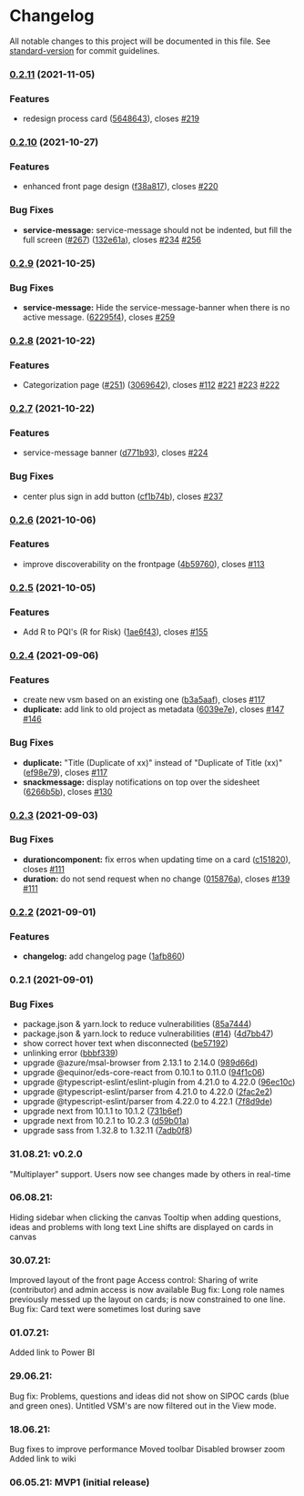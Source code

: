 # Changelog

All notable changes to this project will be documented in this file. See [standard-version](https://github.com/conventional-changelog/standard-version) for commit guidelines.

### [0.2.11](https://github.com/equinor/MAD-VSM-WEB/compare/v0.2.1...v0.2.11) (2021-11-05)

### Features

- redesign process card ([5648643](https://github.com/equinor/MAD-VSM-WEB/commit/56486434ddab435f9ef4fa573ef9df420ac1c0fb)), closes [#219](https://github.com/equinor/MAD-VSM-WEB/issues/219)

### [0.2.10](https://github.com/equinor/MAD-VSM-WEB/compare/v0.2.1...v0.2.10) (2021-10-27)

### Features

- enhanced front page design ([f38a817](https://github.com/equinor/MAD-VSM-WEB/commit/f38a81744dfb5d9314842da744d355008cb867b2)), closes [#220](https://github.com/equinor/MAD-VSM-WEB/issues/220)

### Bug Fixes

- **service-message:** service-message should not be indented, but fill the full screen ([#267](https://github.com/equinor/MAD-VSM-WEB/issues/267)) ([132e61a](https://github.com/equinor/MAD-VSM-WEB/commit/132e61a93bdb0d517800ba49dab80996e9c50687)), closes [#234](https://github.com/equinor/MAD-VSM-WEB/issues/234) [#256](https://github.com/equinor/MAD-VSM-WEB/issues/256)

### [0.2.9](https://github.com/equinor/MAD-VSM-WEB/compare/v0.2.1...v0.2.9) (2021-10-25)

### Bug Fixes

- **service-message:** Hide the service-message-banner when there is no active message. ([62295f4](https://github.com/equinor/MAD-VSM-WEB/commit/62295f480d5e2781f06a2684233b7cded506a373)), closes [#259](https://github.com/equinor/MAD-VSM-WEB/issues/259)

### [0.2.8](https://github.com/equinor/MAD-VSM-WEB/compare/v0.2.1...v0.2.8) (2021-10-22)

### Features

- Categorization page ([#251](https://github.com/equinor/MAD-VSM-WEB/issues/251)) ([3069642](https://github.com/equinor/MAD-VSM-WEB/commit/30696422e22460aa09a207ae079776c7b3e73c9b)), closes [#112](https://github.com/equinor/MAD-VSM-WEB/issues/112) [#221](https://github.com/equinor/MAD-VSM-WEB/issues/221) [#223](https://github.com/equinor/MAD-VSM-WEB/issues/223) [#222](https://github.com/equinor/MAD-VSM-WEB/issues/222)

### [0.2.7](https://github.com/equinor/MAD-VSM-WEB/compare/v0.2.1...v0.2.7) (2021-10-22)

### Features

- service-message banner ([d771b93](https://github.com/equinor/MAD-VSM-WEB/commit/d771b9358734cc691ca2497e0a872df6ce3aa27b)), closes [#224](https://github.com/equinor/MAD-VSM-WEB/issues/224)

### Bug Fixes

- center plus sign in add button ([cf1b74b](https://github.com/equinor/MAD-VSM-WEB/commit/cf1b74bc9a245c0590f753fa564b6ee303956d17)), closes [#237](https://github.com/equinor/MAD-VSM-WEB/issues/237)

### [0.2.6](https://github.com/equinor/MAD-VSM-WEB/compare/v0.2.1...v0.2.6) (2021-10-06)

### Features

- improve discoverability on the frontpage ([4b59760](https://github.com/equinor/MAD-VSM-WEB/commit/4b59760481901318ede1053c28ff32ad8b0a0b7f)), closes [#113](https://github.com/equinor/MAD-VSM-WEB/issues/113)

### [0.2.5](https://github.com/equinor/MAD-VSM-WEB/compare/v0.2.1...v0.2.5) (2021-10-05)

### Features

- Add R to PQI's (R for Risk) ([1ae6f43](https://github.com/equinor/MAD-VSM-WEB/commit/1ae6f43b159e049b2f98c213f10dceb992e1384b)), closes [#155](https://github.com/equinor/MAD-VSM-WEB/issues/155)

### [0.2.4](https://github.com/equinor/MAD-VSM-WEB/compare/v0.2.1...v0.2.4) (2021-09-06)

### Features

- create new vsm based on an existing one ([b3a5aaf](https://github.com/equinor/MAD-VSM-WEB/commit/b3a5aafb0eb37fa25115088ec3cd353f41a48108)), closes [#117](https://github.com/equinor/MAD-VSM-WEB/issues/117)
- **duplicate:** add link to old project as metadata ([6039e7e](https://github.com/equinor/MAD-VSM-WEB/commit/6039e7e72e9bbc6b5b99f263a6bc9beb6d426897)), closes [#147](https://github.com/equinor/MAD-VSM-WEB/issues/147) [#146](https://github.com/equinor/MAD-VSM-WEB/issues/146)

### Bug Fixes

- **duplicate:** "Title (Duplicate of xx)" instead of "Duplicate of Title (xx)" ([ef98e79](https://github.com/equinor/MAD-VSM-WEB/commit/ef98e79988c258cfdf4f9f88599b34f349090b52)), closes [#117](https://github.com/equinor/MAD-VSM-WEB/issues/117)
- **snackmessage:** display notifications on top over the sidesheet ([6266b5b](https://github.com/equinor/MAD-VSM-WEB/commit/6266b5b68cfa8f1fb45354dc7e007ef371edc1f1)), closes [#130](https://github.com/equinor/MAD-VSM-WEB/issues/130)

### [0.2.3](https://github.com/equinor/MAD-VSM-WEB/compare/v0.2.1...v0.2.3) (2021-09-03)

### Bug Fixes

- **durationcomponent:** fix erros when updating time on a card ([c151820](https://github.com/equinor/MAD-VSM-WEB/commit/c151820db9b139fd341c725b6eeaa647ed1806ab)), closes [#111](https://github.com/equinor/MAD-VSM-WEB/issues/111)
- **duration:** do not send request when no change ([015876a](https://github.com/equinor/MAD-VSM-WEB/commit/015876a1caa363221531eeac07a30f4e98c641b2)), closes [#139](https://github.com/equinor/MAD-VSM-WEB/issues/139) [#111](https://github.com/equinor/MAD-VSM-WEB/issues/111)

### [0.2.2](https://github.com/equinor/MAD-VSM-WEB/compare/v0.2.1...v0.2.2) (2021-09-01)

### Features

- **changelog:** add changelog page ([1afb860](https://github.com/equinor/MAD-VSM-WEB/commit/1afb860aeae9695dfabbaf8cbf6c8ed9085f7fb2))

### 0.2.1 (2021-09-01)

### Bug Fixes

- package.json & yarn.lock to reduce vulnerabilities ([85a7444](https://github.com/equinor/MAD-VSM-WEB/commit/85a74446af1ad48db53ad37a783948870452ba39))
- package.json & yarn.lock to reduce vulnerabilities ([#14](https://github.com/equinor/MAD-VSM-WEB/issues/14)) ([4d7bb47](https://github.com/equinor/MAD-VSM-WEB/commit/4d7bb470395c19ae12fa7217dcff123d535ac052))
- show correct hover text when disconnected ([be57192](https://github.com/equinor/MAD-VSM-WEB/commit/be571928b1ac537b3e03016a326e87e83e3aeb64))
- unlinking error ([bbbf339](https://github.com/equinor/MAD-VSM-WEB/commit/bbbf3391809aaae19e3062d800e8578daadaa9ea))
- upgrade @azure/msal-browser from 2.13.1 to 2.14.0 ([989d66d](https://github.com/equinor/MAD-VSM-WEB/commit/989d66d143fc20570a0c6f601d2cc73195e53f80))
- upgrade @equinor/eds-core-react from 0.10.1 to 0.11.0 ([94f1c06](https://github.com/equinor/MAD-VSM-WEB/commit/94f1c06ef83ae62d5332fa53bff3ca569d64c1dd))
- upgrade @typescript-eslint/eslint-plugin from 4.21.0 to 4.22.0 ([96ec10c](https://github.com/equinor/MAD-VSM-WEB/commit/96ec10ceb91c59dfab87eed422413d2537ab52dc))
- upgrade @typescript-eslint/parser from 4.21.0 to 4.22.0 ([2fac2e2](https://github.com/equinor/MAD-VSM-WEB/commit/2fac2e224a58b0fa517a390cd2ca666a50138d38))
- upgrade @typescript-eslint/parser from 4.22.0 to 4.22.1 ([7f8d9de](https://github.com/equinor/MAD-VSM-WEB/commit/7f8d9de30cbfc5b11cf31c416d8413db97cab58a))
- upgrade next from 10.1.1 to 10.1.2 ([731b6ef](https://github.com/equinor/MAD-VSM-WEB/commit/731b6ef5d07d92742da94f0c127c930f264d7203))
- upgrade next from 10.2.1 to 10.2.3 ([d59b01a](https://github.com/equinor/MAD-VSM-WEB/commit/d59b01a0f027e3350e61f507b117708d0f9330e5))
- upgrade sass from 1.32.8 to 1.32.11 ([7adb0f8](https://github.com/equinor/MAD-VSM-WEB/commit/7adb0f82de491c3af57f8c055497e2bf02dd58a8))

### 31.08.21: v0.2.0

"Multiplayer" support. Users now see changes made by others in real-time

### 06.08.21:

Hiding sidebar when clicking the canvas Tooltip when adding questions, ideas and problems with long text Line shifts are displayed on cards in canvas

### 30.07.21:

Improved layout of the front page Access control: Sharing of write (contributor) and admin access is now available Bug
fix: Long role names previously messed up the layout on cards; is now constrained to one line. Bug fix: Card text were sometimes lost during save

### 01.07.21:

Added link to Power BI

### 29.06.21:

Bug fix: Problems, questions and ideas did not show on SIPOC cards (blue and green ones). Untitled VSM's are now filtered out in the View mode.

### 18.06.21:

Bug fixes to improve performance Moved toolbar Disabled browser zoom Added link to wiki

### 06.05.21: MVP1 (initial release)
